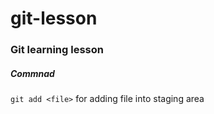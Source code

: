 # git-lesson

### Git learning lesson

##### Commnad
`git add <file>` for adding file into staging area

